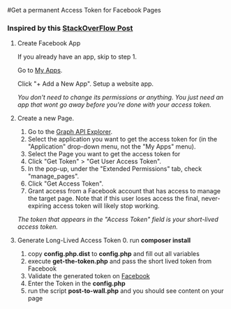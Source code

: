 #Get a permanent Access Token for Facebook Pages

### Inspired by this [StackOverFlow Post](https://stackoverflow.com/a/28418469)

1. Create Facebook App

    If you already have an app, skip to step 1.
    
    Go to [My Apps](https://developers.facebook.com/apps/).
    
    Click "+ Add a New App".
    Setup a website app.
    
    *You don't need to change its permissions or anything. You just need an app that wont go away before you're done with your access token.*

2. Create a new Page.
    
    1. Go to the [Graph API Explorer](https://developers.facebook.com/tools/explorer).
    2. Select the application you want to get the access token for (in the "Application" drop-down menu, not the "My Apps" menu).
    3. Select the Page you want to get the access token for
    4. Click "Get Token" > "Get User Access Token".
    5. In the pop-up, under the "Extended Permissions" tab, check "manage_pages".
    6. Click "Get Access Token".
    7. Grant access from a Facebook account that has access to manage the target page. Note that if this user loses access the final, never-expiring access token will likely stop working.
 
    *The token that appears in the "Access Token" field is your short-lived access token.*
        
3. Generate Long-Lived Access Token
    0. run **composer install**
    1. copy **config.php.dist** to **config.php** and fill out all variables
    2. execute **get-the-token.php** and pass the short lived token from Facebook
    3. Validate the generated token on [Facebook](https://developers.facebook.com/tools/debug/accesstoken/?q=EAAEnoXnaaGkBAAaLoIfLmwQjXe6MZCrNxMgX4yCwHPoyEIUYkPKR0NLYEjZBjsTFnzqc6oaj40AFpzZAlasHQaFAnKEpzNAfgTE1nSHCXR7lIBUE0P0AMP78wZAhlU9JZCcQdRpozZCGqMW4C5ZAO7k5caAH7ITZB7I5j1LdG4NRtQZDZD&version=v2.11)
    4. Enter the Token in the **config.php**
    5. run the script **post-to-wall.php** and you should see content on your page